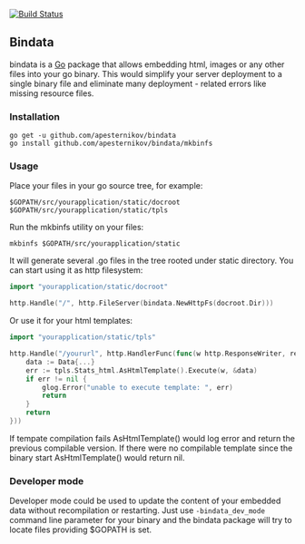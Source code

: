 [![Build Status](https://travis-ci.org/apesternikov/bindata.svg?branch=master)](https://travis-ci.org/apesternikov/bindata)

## Bindata

bindata is a [Go](http://golang.org) package that allows embedding html, images or any other files into your go binary. This would simplify your server deployment to a single binary file and eliminate many deployment - related errors like missing resource files.

### Installation
```
go get -u github.com/apesternikov/bindata
go install github.com/apesternikov/bindata/mkbinfs
```

### Usage

Place your files in your go source tree, for example:
```
$GOPATH/src/yourapplication/static/docroot
$GOPATH/src/yourapplication/static/tpls
```

Run the mkbinfs utility on your files:
```
mkbinfs $GOPATH/src/yourapplication/static
```
It will generate several .go files in the tree rooted under static directory.
You can start using it as http filesystem:
```go
import "yourapplication/static/docroot"

http.Handle("/", http.FileServer(bindata.NewHttpFs(docroot.Dir)))
```
Or use it for your html templates:

```go
import "yourapplication/static/tpls"

http.Handle("/yoururl", http.HandlerFunc(func(w http.ResponseWriter, req *http.Request) {
	data := Data{...}
	err := tpls.Stats_html.AsHtmlTemplate().Execute(w, &data)
	if err != nil {
		glog.Error("unable to execute template: ", err)
		return
	}
	return
}))
```
If tempate compilation fails AsHtmlTemplate() would log error and return the previous compilable version. If there were no compilable template since the binary start AsHtmlTemplate() would return nil.

### Developer mode

Developer mode could be used to update the content of your embedded data without recompilation or restarting. Just use ```-bindata_dev_mode``` command line parameter for your binary and the bindata package will try to locate files providing $GOPATH is set.
